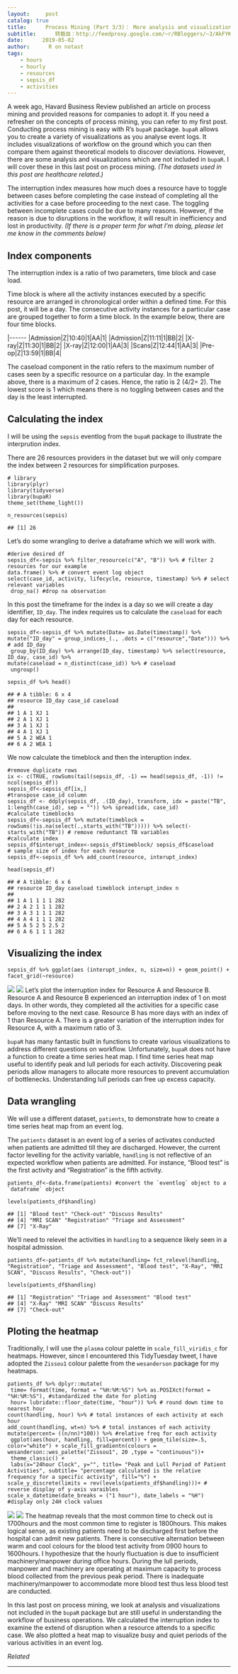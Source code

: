 ```yaml
---
layout:     post
catalog: true
title:      Process Mining (Part 3/3)： More analysis and visualizations
subtitle:      转载自：http://feedproxy.google.com/~r/RBloggers/~3/AkFYKZQQlsc/
date:      2019-05-02
author:      R on notast
tags:
    - hours
    - hourly
    - resources
    - sepsis_df
    - activities
---
```








A week ago, Havard Business Review published an article on process mining and provided reasons for companies to adopt it. If you need a refresher on the concepts of process mining, you can refer to my first post. Conducting process mining is easy with R’s `bupaR` package. `bupaR` allows you to create a variety of visualizations as you analyse event logs. It includes visualizations of workflow on the ground which you can then compare them against theoretical models to discover deviations. However, there are some analysis and visualizations which are not included in `bupaR`. I will cover these in this last post on process mining. *(The datasets used in this post are healthcare related.)* 

The interruption index measures how much does a resource have to toggle between cases before completing the case instead of completing all the activities for a case before proceeding to the next case. The toggling between incomplete cases could be due to many reasons. However, if the reason is due to disruptions in the workflow, it will result in inefficiency and lost in productivity. *(If there is a proper term for what I’m doing, please let me know in the comments below)*

## Index components

The interruption index is a ratio of two parameters, time block and case load.

Time block is where all the activity instances executed by a specific resource are arranged in chronological order within a defined time. For this post, it will be a day. The consecutive activity instances for a particular case are grouped together to form a time block. In the example below, there are four time blocks.

|------
|Admission|Z|10:40|1|AA|1|
|Admission|Z|11:11|1|BB|2|
|X-ray|Z|11:30|1|BB|2|
|X-ray|Z|12:00|1|AA|3|
|Scans|Z|12:44|1|AA|3|
|Pre-op|Z|13:59|1|BB|4|

The caseload component in the ratio refers to the maximum number of cases seen by a specific resource on a particular day. In the example above, there is a maximum of 2 cases. Hence, the ratio is 2 (4/2= 2). The lowest score is 1 which means there is no toggling between cases and the day is the least interrupted.

## Calculating the index

I will be using the `sepsis` eventlog from the `bupaR` package to illustrate the interprution index.

There are 26 resources providers in the dataset but we will only compare the index between 2 resources for simplification purposes.

```
# library 
library(plyr)
library(tidyverse)
library(bupaR)
theme_set(theme_light())

n_resources(sepsis)
```

```
## [1] 26
```

Let’s do some wrangling to derive a dataframe which we will work with.

```
#derive desired df 
sepsis_df<-sepsis %>% filter_resource(c("A", "B")) %>% # filter 2 resources for our example 
data.frame() %>% # convert event log object
select(case_id, activity, lifecycle, resource, timestamp) %>% # select relevant variables
 drop_na() #drop na observation
```

In this post the timeframe for the index is a day so we will create a day identifier, `ID_day`. The index requires us to calculate the `caseload` for each day for each resource.

```
sepsis_df<-sepsis_df %>% mutate(Date= as.Date(timestamp)) %>% mutate("ID_day" = group_indices_(., .dots = c("resource","Date"))) %>% # add ID_day
 group_by(ID_day) %>% arrange(ID_day, timestamp) %>% select(resource, ID_day, case_id) %>% 
mutate(caseload = n_distinct(case_id)) %>% # caseload
 ungroup()

sepsis_df %>% head()
```

```
## # A tibble: 6 x 4
## resource ID_day case_id caseload
## 
## 1 A 1 XJ 1
## 2 A 1 XJ 1
## 3 A 1 XJ 1
## 4 A 1 XJ 1
## 5 A 2 WEA 1
## 6 A 2 WEA 1
```

We now calculate the timeblock and then the interuption index.

```
#remove duplicate rows
ix <- c(TRUE, rowSums(tail(sepsis_df, -1) == head(sepsis_df, -1)) != ncol(sepsis_df))
sepsis_df<-sepsis_df[ix,] 
#transpose case_id column
sepsis_df <- ddply(sepsis_df, .(ID_day), transform, idx = paste("TB", 1:length(case_id), sep = "")) %>% spread(idx, case_id)
#calculate timeblocks
sepsis_df<-sepsis_df %>% mutate(timeblock = rowSums(!is.na(select(.,starts_with("TB"))))) %>% select(-starts_with("TB")) # remove reduntanct TB variables 
#calculate index 
sepsis_df$interupt_index<-sepsis_df$timeblock/ sepsis_df$caseload
# sample size of index for each resource
sepsis_df<-sepsis_df %>% add_count(resource, interupt_index) 

head(sepsis_df)
```

```
## # A tibble: 6 x 6
## resource ID_day caseload timeblock interupt_index n
## 
## 1 A 1 1 1 1 282
## 2 A 2 1 1 1 282
## 3 A 3 1 1 1 282
## 4 A 4 1 1 1 282
## 5 A 5 2 5 2.5 2
## 6 A 6 1 1 1 282
```

## Visualizing the index

```
sepsis_df %>% ggplot(aes (interupt_index, n, size=n)) + geom_point() + facet_grid(~resource)
```

![](https://i1.wp.com/notast.netlify.com/post/2019-05-02-process-mining-part-3-3-more-analysis-and-visualizations_files/figure-html/unnamed-chunk-5-1.png?w=450&ssl=1)
![](https://i1.wp.com/notast.netlify.com/post/2019-05-02-process-mining-part-3-3-more-analysis-and-visualizations_files/figure-html/unnamed-chunk-5-1.png?w=450&ssl=1)
 Let’s plot the interruption index for Resource A and Resource B. Resource A and Resource B experienced an interruption index of 1 on most days. In other words, they completed all the activities for a specific case before moving to the next case. Resource B has more days with an index of 1 than Resource A. There is a greater variation of the interruption index for Resource A, with a maximum ratio of 3.






`bupaR` has many fantastic built in functions to create various visualizations to address different questions on workflow. Unfortunately, `bupaR` does not have a function to create a time series heat map. I find time series heat map useful to identify peak and lull periods for each activity. Discovering peak periods allow managers to allocate more resources to prevent accumulation of bottlenecks. Understanding lull periods can free up excess capacity.

## Data wrangling

We will use a different dataset, `patients`, to demonstrate how to create a time series heat map from an event log.

The `patients` dataset is an event log of a series of activates conducted when patients are admitted till they are discharged. However, the current factor levelling for the activity variable, `handling` is not reflective of an expected workflow when patients are admitted. For instance, “Blood test” is the first activity and “Registration” is the fifth activity.

```
patients_df<-data.frame(patients) #convert the `eventlog` object to a `dataframe` object

levels(patients_df$handling) 
```

```
## [1] "Blood test" "Check-out" "Discuss Results" 
## [4] "MRI SCAN" "Registration" "Triage and Assessment"
## [7] "X-Ray"
```

We’ll need to relevel the activities in `handling` to a sequence likely seen in a hospital admission.

```
patients_df<-patients_df %>% mutate(handling= fct_relevel(handling, "Registration", "Triage and Assessment", "Blood test", "X-Ray", "MRI SCAN", "Discuss Results", "Check-out"))

levels(patients_df$handling)
```

```
## [1] "Registration" "Triage and Assessment" "Blood test" 
## [4] "X-Ray" "MRI SCAN" "Discuss Results" 
## [7] "Check-out"
```

## Ploting the heatmap

Traditionally, I will use the `plasma` colour palette in `scale_fill_viridis_c` for heatmaps. However, since I encountered this TidyTuesday tweet, I have adopted the `Zissou1` colour palette from the `wesanderson` package for my heatmaps.

```
patients_df %>% dplyr::mutate(
 time= format(time, format = "%H:%M:%S") %>% as.POSIXct(format = "%H:%M:%S"), #standardized the date for ploting
 hour= lubridate::floor_date(time, "hour")) %>% # round down time to nearest hour
count(handling, hour) %>% # total instances of each activity at each hour
add_count(handling, wt=n) %>% # total instances of each activity 
mutate(percent= ((n/nn)*100)) %>% #relative freq for each activity
 ggplot(aes(hour, handling, fill=percent)) + geom_tile(size=.5, color="white") + scale_fill_gradientn(colours = wesanderson::wes_palette("Zissou1", 20 ,type = "continuous"))+
 theme_classic() +
 labs(x="24hour Clock", y="", title= "Peak and Lull Period of Patient Activities", subtitle= "percentage calculated is the relative frequency for a specific activity", fill="%") + scale_y_discrete(limits = rev(levels(patients_df$handling)))+ # reverse display of y-axis varaibles 
scale_x_datetime(date_breaks = ("1 hour"), date_labels = "%H") #display only 24H clock values 
```

![](https://i2.wp.com/notast.netlify.com/post/2019-05-02-process-mining-part-3-3-more-analysis-and-visualizations_files/figure-html/unnamed-chunk-8-1.png?w=450&ssl=1)
![](https://i2.wp.com/notast.netlify.com/post/2019-05-02-process-mining-part-3-3-more-analysis-and-visualizations_files/figure-html/unnamed-chunk-8-1.png?w=450&ssl=1)
 The heatmap reveals that the most common time to check out is 1700hours and the most common time to register is 1800hours. This makes logical sense, as existing patients need to be discharged first before the hospital can admit new patients. There is consecutive alternation between warm and cool colours for the blood test activity from 0900 hours to 1600hours. I hypothesize that the hourly fluctuation is due to insufficient machinery/manpower during office hours. During the lull periods, manpower and machinery are operating at maximum capacity to process blood collected from the previous peak period. There is inadequate machinery/manpower to accommodate more blood test thus less blood test are conducted. 

In this last post on process mining, we look at analysis and visualizations not included in the `bupaR` package but are still useful in understanding the workflow of business operations. We calculated the interruption index to examine the extend of disruption when a resource attends to a specific case. We also plotted a heat map to visualize busy and quiet periods of the various activities in an event log.


*Related*








---
